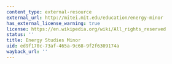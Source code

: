 ```yaml
---
content_type: external-resource
external_url: http://mitei.mit.edu/education/energy-minor
has_external_license_warning: true
license: https://en.wikipedia.org/wiki/All_rights_reserved
status: ''
title: Energy Studies Minor
uid: ed9f170c-73af-465a-9c68-9f2f6309174a
wayback_url: ''
---
```

